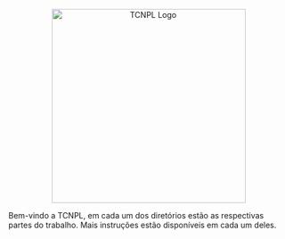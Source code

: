 <p align="center">
  <a href="https://this-loli-have-a.pretty-pant.su/mkggDgyoOk.PNG" target="_blank"><img src="https://this-loli-have-a.pretty-pant.su/mkggDgyoOk.PNG" width="348" title="TCNPL Logo"></a>
</p>

Bem-vindo a TCNPL, em cada um dos diretórios estão as respectivas partes do trabalho. Mais instruções estão disponíveis em cada um deles. 